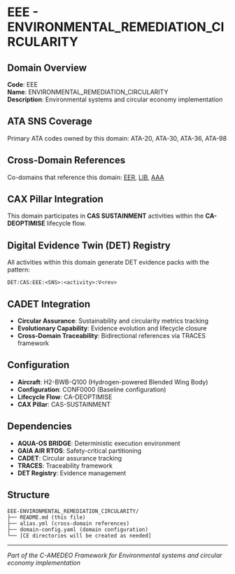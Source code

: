 # EEE - ENVIRONMENTAL_REMEDIATION_CIRCULARITY

## Domain Overview
**Code**: EEE  
**Name**: ENVIRONMENTAL_REMEDIATION_CIRCULARITY  
**Description**: Environmental systems and circular economy implementation

## ATA SNS Coverage
Primary ATA codes owned by this domain:
ATA-20, ATA-30, ATA-36, ATA-98

## Cross-Domain References
Co-domains that reference this domain:
[EER](../EER-*/), [LIB](../LIB-*/), [AAA](../AAA-*/)

## CAX Pillar Integration
This domain participates in **CAS SUSTAINMENT** activities within the **CA-DEOPTIMISE** lifecycle flow.

## Digital Evidence Twin (DET) Registry
All activities within this domain generate DET evidence packs with the pattern:
```
DET:CAS:EEE:<SNS>:<activity>:V<rev>
```

## CADET Integration
- **Circular Assurance**: Sustainability and circularity metrics tracking
- **Evolutionary Capability**: Evidence evolution and lifecycle closure
- **Cross-Domain Traceability**: Bidirectional references via TRACES framework

## Configuration
- **Aircraft**: H2-BWB-Q100 (Hydrogen-powered Blended Wing Body)
- **Configuration**: CONF0000 (Baseline configuration)
- **Lifecycle Flow**: CA-DEOPTIMISE
- **CAX Pillar**: CAS-SUSTAINMENT

## Dependencies
- **AQUA-OS BRIDGE**: Deterministic execution environment
- **GAIA AIR RTOS**: Safety-critical partitioning
- **CADET**: Circular assurance tracking
- **TRACES**: Traceability framework
- **DET Registry**: Evidence management

## Structure
```
EEE-ENVIRONMENTAL_REMEDIATION_CIRCULARITY/
├── README.md (this file)
├── alias.yml (cross-domain references)
├── domain-config.yaml (domain configuration)
└── [CE directories will be created as needed]
```

---
*Part of the C-AMEDEO Framework for Environmental systems and circular economy implementation*
